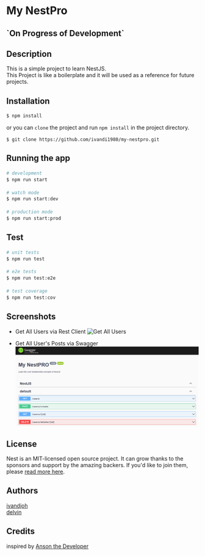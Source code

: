 # My NestPro

<h2>`On Progress of Development`</h2>

## Description

This is a simple project to learn NestJS.  
This Project is like a boilerplate and it will be used as a reference for future projects.  


## Installation

```bash
$ npm install
```

or you can `clone` the project and run `npm install` in the project directory.

```angular2html
$ git clone https://github.com/ivandi1980/my-nestpro.git
```

## Running the app

```bash
# development
$ npm run start

# watch mode
$ npm run start:dev

# production mode
$ npm run start:prod
```

## Test

```bash
# unit tests
$ npm run test

# e2e tests
$ npm run test:e2e

# test coverage
$ npm run test:cov
```

## Screenshots

- Get All Users via Rest Client
  ![Get All Users](/assets/get_all_users.png)

- Get All User's Posts via Swagger
  ![Get All Users](/assets/swagger.png)

## License

Nest is an MIT-licensed open source project. It can grow thanks to the sponsors and support by the amazing backers. If
you'd like to join them, please [read more here](https://docs.nestjs.com/support).

## Authors

[ivandjoh](https://linkedin.com/in/ivandjoh)  
[delvin](https://github.com/delvincakep)

## Credits

inspired by [Anson the Developer](https://www.youtube.com/watch?v=xzu3QXwo1BU&list=PL_cUvD4qzbkw-phjGK2qq0nQiG6gw1cKK)
